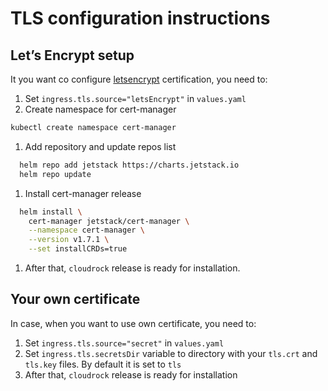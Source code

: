 # TLS configuration instructions

## Let’s Encrypt setup

It you want co configure [letsencrypt](https://letsencrypt.org/)
certification, you need to:

1. Set `ingress.tls.source="letsEncrypt"` in `values.yaml`
2. Create namespace for cert-manager

```bash
kubectl create namespace cert-manager
```

1. Add repository and update repos list

```bash
  helm repo add jetstack https://charts.jetstack.io
  helm repo update
```

1. Install cert-manager release

```bash
  helm install \
    cert-manager jetstack/cert-manager \
    --namespace cert-manager \
    --version v1.7.1 \
    --set installCRDs=true
```

1. After that, `cloudrock` release is ready for installation.

## Your own certificate

In case, when you want to use own certificate, you need to:

1. Set `ingress.tls.source="secret"` in `values.yaml`
2. Set `ingress.tls.secretsDir` variable to directory
    with your `tls.crt` and `tls.key` files. By default it is set to `tls`
3. After that, `cloudrock` release is ready for installation

